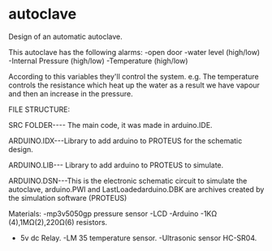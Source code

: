 # autoclave
Design of an automatic autoclave.

This autoclave has the following alarms:
-open door
-water level (high/low)
-Internal Pressure (high/low)
-Temperature (high/low)

According to this variables they'll control the system.
e.g. The temperature controls the resistance which heat up the water
as a result we have vapour and then an increase in the pressure.


FILE STRUCTURE:

SRC FOLDER---- The main code, it was made in arduino.IDE.

ARDUINO.IDX---Library to add arduino to PROTEUS for the schematic design.

ARDUINO.LIB--- Library to add arduino to PROTEUS to simulate.

ARDUINO.DSN---This is the electronic schematic circuit to simulate the autoclave,
              arduino.PWI and LastLoadedarduino.DBK are archives created by the
              simulation software (PROTEUS)

Materials:
-mp3v5050gp pressure sensor
-LCD
-Arduino
-1KΩ (4),1MΩ(2),220Ω(6) resistors.
- 5v dc Relay.
-LM 35 temperature sensor.
-Ultrasonic sensor HC-SR04.

